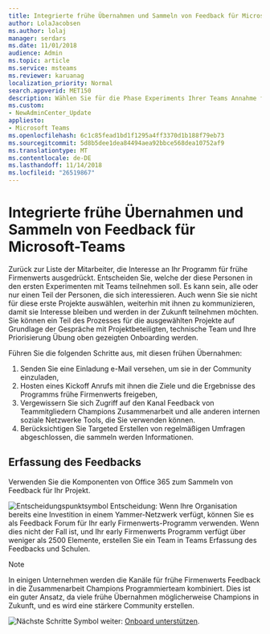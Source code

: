 ```yaml
---
title: Integrierte frühe Übernahmen und Sammeln von Feedback für Microsoft-Teams
author: LolaJacobsen
ms.author: lolaj
manager: serdars
ms.date: 11/01/2018
audience: Admin
ms.topic: article
ms.service: msteams
ms.reviewer: karuanag
localization_priority: Normal
search.appverid: MET150
description: Wählen Sie für die Phase Experiments Ihrer Teams Annahme frühe Übernahmen und dann Erfassung des Feedbacks für Ihr Projekt.
ms.custom:
- NewAdminCenter_Update
appliesto:
- Microsoft Teams
ms.openlocfilehash: 6c1c85fead1bd1f1295a4ff3370d1b188f79eb73
ms.sourcegitcommit: 5d8b5dee1dea84494aea92bbce568dea10752af9
ms.translationtype: MT
ms.contentlocale: de-DE
ms.lasthandoff: 11/14/2018
ms.locfileid: "26519867"
---
```

# <a name="onboard-early-adopters-and-gather-feedback-for-microsoft-teams"></a>Integrierte frühe Übernahmen und Sammeln von Feedback für Microsoft-Teams

Zurück zur Liste der Mitarbeiter, die Interesse an Ihr Programm für frühe Firmenwerts ausgedrückt. Entscheiden Sie, welche der diese Personen in den ersten Experimenten mit Teams teilnehmen soll. Es kann sein, alle oder nur einen Teil der Personen, die sich interessieren. Auch wenn Sie sie nicht für diese erste Projekte auswählen, weiterhin mit ihnen zu kommunizieren, damit sie Interesse bleiben und werden in der Zukunft teilnehmen möchten. Sie können ein Teil des Prozesses für die ausgewählten Projekte auf Grundlage der Gespräche mit Projektbeteiligten, technische Team und Ihre Priorisierung Übung oben gezeigten Onboarding werden. 

Führen Sie die folgenden Schritte aus, mit diesen frühen Übernahmen:

1. Senden Sie eine Einladung e-Mail versehen, um sie in der Community einzuladen,
2. Hosten eines Kickoff Anrufs mit ihnen die Ziele und die Ergebnisse des Programms frühe Firmenwerts freigeben,
3. Vergewissern Sie sich Zugriff auf den Kanal Feedback von Teammitgliedern Champions Zusammenarbeit und alle anderen internen soziale Netzwerke Tools, die Sie verwenden können. 
4. Berücksichtigen Sie Targeted Erstellen von regelmäßigen Umfragen abgeschlossen, die sammeln werden Informationen.

## <a name="gather-feedback"></a>Erfassung des Feedbacks

Verwenden Sie die Komponenten von Office 365 zum Sammeln von Feedback für Ihr Projekt.
  
![Entscheidungspunktsymbol](media/teams-adoption-decision-icon.png) Entscheidung: Wenn Ihre Organisation bereits eine Investition in einem Yammer-Netzwerk verfügt, können Sie es als Feedback Forum für Ihr early Firmenwerts-Programm verwenden. Wenn dies nicht der Fall ist, und Ihr early Firmenwerts Programm verfügt über weniger als 2500 Elemente, erstellen Sie ein Team in Teams Erfassung des Feedbacks und Schulen.
  
> [!Note]
> In einigen Unternehmen werden die Kanäle für frühe Firmenwerts Feedback in die Zusammenarbeit Champions Programmierteam kombiniert. Dies ist ein guter Ansatz, da viele frühe Übernahmen möglicherweise Champions in Zukunft, und es wird eine stärkere Community erstellen. 


![Nächste Schritte Symbol](media/teams-adoption-next-icon.png) weiter: [Onboard unterstützen](teams-adoption-onboard-support.md).